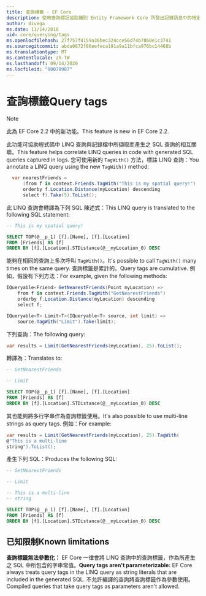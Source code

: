 ```yaml
---
title: 查詢標籤 - EF Core
description: 使用查詢標記協助識別 Entity Framework Core 所發出記錄訊息中的特定查詢
author: divega
ms.date: 11/14/2018
uid: core/querying/tags
ms.openlocfilehash: 27f757f4159a36bec324cce56d74b7860e1c3741
ms.sourcegitcommit: abda0872f86eefeca191a9a11bfca976bc14468b
ms.translationtype: MT
ms.contentlocale: zh-TW
ms.lasthandoff: 09/14/2020
ms.locfileid: "90070987"
---
```

# <a name="query-tags"></a><span data-ttu-id="79b01-103">查詢標籤</span><span class="sxs-lookup"><span data-stu-id="79b01-103">Query tags</span></span>

> [!NOTE]
> <span data-ttu-id="79b01-104">此為 EF Core 2.2 中的新功能。</span><span class="sxs-lookup"><span data-stu-id="79b01-104">This feature is new in EF Core 2.2.</span></span>

<span data-ttu-id="79b01-105">此功能可協助程式碼中 LINQ 查詢與記錄檔中所擷取而產生之 SQL 查詢的相互關聯。</span><span class="sxs-lookup"><span data-stu-id="79b01-105">This feature helps correlate LINQ queries in code with generated SQL queries captured in logs.</span></span>
<span data-ttu-id="79b01-106">您可使用新的 `TagWith()` 方法，標註 LINQ 查詢：</span><span class="sxs-lookup"><span data-stu-id="79b01-106">You annotate a LINQ query using the new `TagWith()` method:</span></span>

``` csharp
  var nearestFriends =
      (from f in context.Friends.TagWith("This is my spatial query!")
      orderby f.Location.Distance(myLocation) descending
      select f).Take(5).ToList();
```

<span data-ttu-id="79b01-107">此 LINQ 查詢會轉譯為下列 SQL 陳述式：</span><span class="sxs-lookup"><span data-stu-id="79b01-107">This LINQ query is translated to the following SQL statement:</span></span>

``` sql
-- This is my spatial query!

SELECT TOP(@__p_1) [f].[Name], [f].[Location]
FROM [Friends] AS [f]
ORDER BY [f].[Location].STDistance(@__myLocation_0) DESC
```

<span data-ttu-id="79b01-108">能夠在相同的查詢上多次呼叫 `TagWith()`。</span><span class="sxs-lookup"><span data-stu-id="79b01-108">It's possible to call `TagWith()` many times on the same query.</span></span>
<span data-ttu-id="79b01-109">查詢標籤是累計的。</span><span class="sxs-lookup"><span data-stu-id="79b01-109">Query tags are cumulative.</span></span>
<span data-ttu-id="79b01-110">例如，假設有下列方法：</span><span class="sxs-lookup"><span data-stu-id="79b01-110">For example, given the following methods:</span></span>

``` csharp
IQueryable<Friend> GetNearestFriends(Point myLocation) =>
    from f in context.Friends.TagWith("GetNearestFriends")
    orderby f.Location.Distance(myLocation) descending
    select f;

IQueryable<T> Limit<T>(IQueryable<T> source, int limit) =>
    source.TagWith("Limit").Take(limit);
```

<span data-ttu-id="79b01-111">下列查詢：</span><span class="sxs-lookup"><span data-stu-id="79b01-111">The following query:</span></span>

``` csharp
var results = Limit(GetNearestFriends(myLocation), 25).ToList();
```

<span data-ttu-id="79b01-112">轉譯為：</span><span class="sxs-lookup"><span data-stu-id="79b01-112">Translates to:</span></span>

``` sql
-- GetNearestFriends

-- Limit

SELECT TOP(@__p_1) [f].[Name], [f].[Location]
FROM [Friends] AS [f]
ORDER BY [f].[Location].STDistance(@__myLocation_0) DESC
```

<span data-ttu-id="79b01-113">其也能夠將多行字串作為查詢標籤使用。</span><span class="sxs-lookup"><span data-stu-id="79b01-113">It's also possible to use multi-line strings as query tags.</span></span>
<span data-ttu-id="79b01-114">例如：</span><span class="sxs-lookup"><span data-stu-id="79b01-114">For example:</span></span>

``` csharp
var results = Limit(GetNearestFriends(myLocation), 25).TagWith(
@"This is a multi-line
string").ToList();
```

<span data-ttu-id="79b01-115">產生下列 SQL：</span><span class="sxs-lookup"><span data-stu-id="79b01-115">Produces the following SQL:</span></span>

``` sql
-- GetNearestFriends

-- Limit

-- This is a multi-line
-- string

SELECT TOP(@__p_1) [f].[Name], [f].[Location]
FROM [Friends] AS [f]
ORDER BY [f].[Location].STDistance(@__myLocation_0) DESC
```

## <a name="known-limitations"></a><span data-ttu-id="79b01-116">已知限制</span><span class="sxs-lookup"><span data-stu-id="79b01-116">Known limitations</span></span>

<span data-ttu-id="79b01-117">**查詢標籤無法參數化：** EF Core 一律會將 LINQ 查詢中的查詢標籤，作為所產生之 SQL 中所包含的字串常值。</span><span class="sxs-lookup"><span data-stu-id="79b01-117">**Query tags aren't parameterizable:** EF Core always treats query tags in the LINQ query as string literals that are included in the generated SQL.</span></span>
<span data-ttu-id="79b01-118">不允許編譯的查詢將查詢標籤作為參數使用。</span><span class="sxs-lookup"><span data-stu-id="79b01-118">Compiled queries that take query tags as parameters aren't allowed.</span></span>
